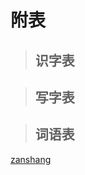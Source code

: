 # 附表

> ## 识字表

<Epep grade="xxyw5a" :pep="1211001501191" :pages="119" :paged="121" ></Epep> 


> ## 写字表

<Epep grade="xxyw5a" :pep="1211001501191" :pages="122" :paged="123" ></Epep> 


> ## 词语表

<Epep grade="xxyw5a" :pep="1211001501191" :pages="124" :paged="126" ></Epep>



[zanshang](../res/zanshang.md ':include')